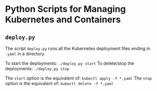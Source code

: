 # Python Scripts for Managing Kubernetes and Containers

## `deploy.py`

The script `deploy.py` runs all the Kubernetes deployment files ending in `.yaml` in a directory.

To start the deployments: `./deploy.py start`
To delete/stop the deployments: `./deploy.py stop`

The `start` option is the equivalent of: `kubectl apply -f *.yaml`
The `stop` option is the equivalent of: `kubectl delete -f *.yaml`
